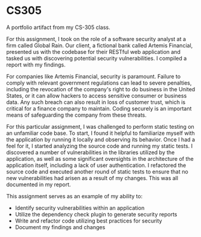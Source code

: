 # CS305
A portfolio artifact from my CS-305 class.

For this assignment, I took on the role of a software security analyst at a firm called Global Rain. Our client, a fictional bank called Artemis Financial, presented us with the codebase for their RESTful web application and tasked us with discovering potential security vulnerabilities. I compiled a report with my findings.

For companies like Artemis Financial, security is paramount. Failure to comply with relevant government regulations can lead to severe penalties, including the revocation of the company's right to do business in the United States, or it can allow hackers to access sensitive consumer or business data. Any such breach can also result in loss of customer trust, which is critical for a finance company to maintain. Coding securely is an important means of safeguarding the company from these threats.

For this particular assignment, I was challenged to perform static testing on an unfamiliar code base. To start, I found it helpful to familiarize myself with the application by running it locally and observing its behavior. Once I had a feel for it, I started analyzing the source code and running my static tests. I discovered a number of vulnerabilities in the libraries utilized by the application, as well as some significant oversights in the architecture of the application itself, including a lack of user authentication. I refactored the source code and executed another round of static tests to ensure that no new vulnerabilities had arisen as a result of my changes. This was all documented in my report.

This assignment serves as an example of my ability to:
- Identify security vulnerabilities within an application
- Utilize the dependency check plugin to generate security reports
- Write and refactor code utilizing best practices for security
- Document my findings and changes
